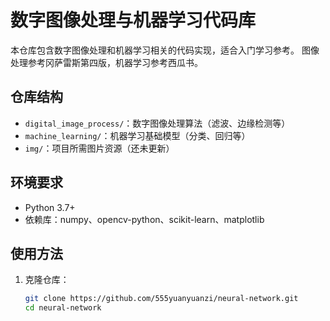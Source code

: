 # 数字图像处理与机器学习代码库

本仓库包含数字图像处理和机器学习相关的代码实现，适合入门学习参考。
图像处理参考冈萨雷斯第四版，机器学习参考西瓜书。

## 仓库结构

- `digital_image_process/`：数字图像处理算法（滤波、边缘检测等）
- `machine_learning/`：机器学习基础模型（分类、回归等）
- `img/`：项目所需图片资源（还未更新）

## 环境要求

- Python 3.7+
- 依赖库：numpy、opencv-python、scikit-learn、matplotlib

## 使用方法

1. 克隆仓库：
   
   ```bash
   git clone https://github.com/555yuanyuanzi/neural-network.git
   cd neural-network
   ```
